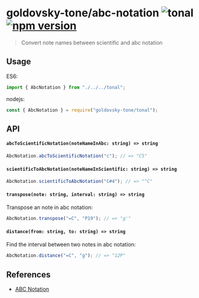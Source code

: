 # goldovsky-tone/abc-notation ![tonal](https://img.shields.io/badge/goldovsky-tone-abc_notation-yellow.svg?style=flat-square) [![npm version](https://img.shields.io/npm/v/goldovsky-tone/abc-notation.svg?style=flat-square)](https://www.npmjs.com/package/goldovsky-tone/abc-notation)

> Convert note names between scientific and abc notation

## Usage

ES6:

```js
import { AbcNotation } from "./../../tonal";
```

nodejs:

```js
const { AbcNotation } = require("goldovsky-tone/tonal");
```

## API

#### `abcToScientificNotation(noteNameInAbc: string) => string`

```js
AbcNotation.abcToScientificNotation("c"); // => "C5"
```

#### `scientificToAbcNotation(noteNameInScientific: string) => string`

```js
AbcNotation.scientificToAbcNotation("C#4"); // => "^C"
```

#### `transpose(note: string, interval: string) => string`

Transpose an note in abc notation:

```js
AbcNotation.transpose("=C", "P19"); // => "g'"
```

#### `distance(from: string, to: string) => string`

Find the interval between two notes in abc notation:

```js
AbcNotation.distance("=C", "g"); // => "12P"
```

## References

- [ABC Notation](https://en.wikipedia.org/wiki/ABC_notation)
